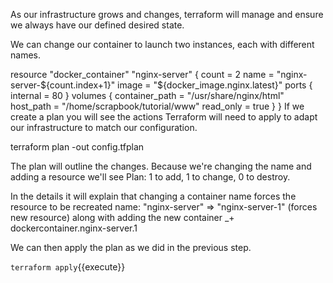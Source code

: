 As our infrastructure grows and changes, terraform will manage and ensure we always have our defined desired state.

We can change our container to launch two instances, each with different names.

resource "docker_container" "nginx-server" {
  count = 2
  name = "nginx-server-${count.index+1}"
  image = "${docker_image.nginx.latest}"
  ports {
    internal = 80
  }
  volumes {
    container_path  = "/usr/share/nginx/html"
    host_path = "/home/scrapbook/tutorial/www"
    read_only = true
  }
}
If we create a plan you will see the actions Terraform will need to apply to adapt our infrastructure to match our configuration.

terraform plan -out config.tfplan

The plan will outline the changes. Because we're changing the name and adding a resource we'll see Plan: 1 to add, 1 to change, 0 to destroy.

In the details it will explain that changing a container name forces the resource to be recreated name: "nginx-server" => "nginx-server-1" (forces new resource) along with adding the new container _+ dockercontainer.nginx-server.1

We can then apply the plan as we did in the previous step.

`terraform apply`{{execute}}


